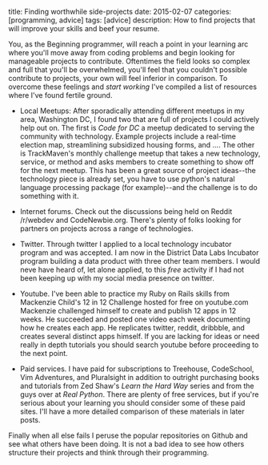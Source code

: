 title: Finding worthwhile side-projects 
date: 2015-02-07
categories: [programming, advice]
tags: [advice]
description: How to find projects that will improve your skills and beef your resume.


You, as the Beginning programmer, will reach a point in your learning arc where
you'll move away from coding problems and begin looking for manageable projects to contribute. Oftentimes the
field looks so complex and full that you'll be overwhelmed, you'll feel
that you couldn't possible contribute to projects, your own will feel
inferior in comparison. To overcome these feelings and *start working*
I've compiled a list of resources where I've found fertile ground. 

* Local Meetups: After sporadically attending different meetups in my
area, Washington DC, I found two that are full of projects I could
actively help out on. The first is *Code for DC* a meetup dedicated to
serving the community with technology. Example projects include a
real-time election map, streamlining subsidized housing forms, and ....
The other is TrackMaven's monthly challenge meetup that takes a new
technology, service, or method and asks members to create something to
show off for the next meetup. This has been a great source of project
ideas--the technology piece is already set, you have to use python's
natural language processing package (for example)--and the challenge is
to do something with it. 

* Internet forums. Check out the discussions being held on Reddit
  /r/webdev and CodeNewbie.org. There's plenty of folks looking for
partners on projects across a range of technologies.

* Twitter. Through twitter I applied to a local technology incubator
  program and was accepted. I am now in the District Data Labs Incubator
program building a data product with three other team members. I would
neve have heard of, let alone applied, to this *free* activity if I had
not been keeping up with my social media presence on twitter. 

* Youtube. I've been able to practice my Ruby on Rails skills from
  Mackenzie Child's 12 in 12 Challenge hosted for free on youtube.com
Mackenzie challenged himself to create and publish 12 apps in 12 weeks.
He succeeded and posted one video each week documenting how he creates
each app. He replicates twitter, reddit, dribbble, and creates several
distinct apps himself. If you are lacking for ideas or need really in
depth tutorials you should search youtube before proceeding to the next
point. 

* Paid services. I have paid for subscriptions to Treehouse, CodeSchool,
  Vim Adventures, and Pluralsight in addition to outright purchasing
books and tutorials from Zed Shaw's *Learn the Hard Way* series and from
the guys over at *Real Python*. There are plenty of free services, but
if you're serious about your learning you should consider some of these
paid sites. I'll have a more detailed comparison of these materials in
later posts. 

Finally when all else fails I peruse the popular repositories on Github
and see what others have been doing. It is not a bad idea to see how
others structure their projects and think through their programming. 



